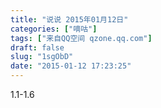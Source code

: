 ```yaml
---
title: "说说 2015年01月12日"
categories: ["嘀咕"]
tags: ["来自QQ空间 qzone.qq.com"]
draft: false
slug: "1sgObD"
date: "2015-01-12 17:23:25"
---
```


1.1-1.6 
